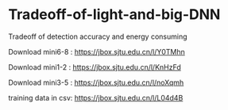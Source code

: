 # Tradeoff-of-light-and-big-DNN
Tradeoff of detection accuracy and energy consuming

Download mini6-8 : https://jbox.sjtu.edu.cn/l/Y0TMhn

Download mini1-2 : https://jbox.sjtu.edu.cn/l/KnHzFd

Download mini3-5 : https://jbox.sjtu.edu.cn/l/noXqmh

training data in csv: https://jbox.sjtu.edu.cn/l/L04d4B
